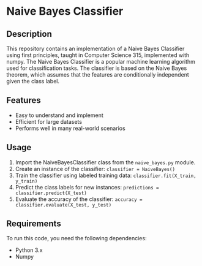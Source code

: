 # Naive Bayes Classifier

## Description
This repository contains an implementation of a Naive Bayes Classifier using first principles, taught in Computer Science 315, implemented with numpy. The Naive Bayes Classifier is a popular machine learning algorithm used for classification tasks. The classifier is based on the Naive Bayes theorem, which assumes that the features are conditionally independent given the class label.

## Features
- Easy to understand and implement
- Efficient for large datasets
- Performs well in many real-world scenarios

## Usage
1. Import the NaiveBayesClassifier class from the `naive_bayes.py` module.
2. Create an instance of the classifier: `classifier = NaiveBayes()`
3. Train the classifier using labeled training data: `classifier.fit(X_train, y_train)`
4. Predict the class labels for new instances: `predictions = classifier.predict(X_test)`
5. Evaluate the accuracy of the classifier: `accuracy = classifier.evaluate(X_test, y_test)`

## Requirements

To run this code, you need the following dependencies:

- Python 3.x
- Numpy